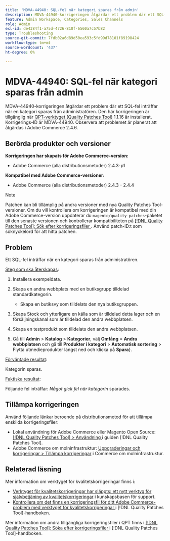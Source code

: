 ```yaml
---
title: 'MDVA-44940: SQL-fel när kategori sparas från admin'
description: MDVA-44940-korrigeringen åtgärdar ett problem där ett SQL-fel inträffar när en kategori sparas från administratören. Den här korrigeringen är tillgänglig när [QPT-verktyget (Quality Patches Tool)](https://experienceleague.adobe.com/en/docs/commerce-operations/tools/quality-patches-tool/quality-patches-tool-to-self-serve-quality-patches) 1.1.16 är installerat. Korrigerings-ID är MDVA-44940. Observera att problemet är planerat att åtgärdas i Adobe Commerce 2.4.6.
feature: Admin Workspace, Categories, Sales Channels
role: Admin
exl-id: de4384f1-a75d-4726-810f-6560a7c57b82
type: Troubleshooting
source-git-commit: 7fdb02a6d89d50ea593c5fd99d78101f89198424
workflow-type: tm+mt
source-wordcount: '437'
ht-degree: 0%

---
```


# MDVA-44940: SQL-fel när kategori sparas från admin

MDVA-44940-korrigeringen åtgärdar ett problem där ett SQL-fel inträffar när en kategori sparas från administratören. Den här korrigeringen är tillgänglig när [QPT-verktyget (Quality Patches Tool)](https://experienceleague.adobe.com/en/docs/commerce-operations/tools/quality-patches-tool/quality-patches-tool-to-self-serve-quality-patches) 1.1.16 är installerat. Korrigerings-ID är MDVA-44940. Observera att problemet är planerat att åtgärdas i Adobe Commerce 2.4.6.

## Berörda produkter och versioner

**Korrigeringen har skapats för Adobe Commerce-version:**

* Adobe Commerce (alla distributionsmetoder) 2.4.3-p1

**Kompatibel med Adobe Commerce-versioner:**

* Adobe Commerce (alla distributionsmetoder) 2.4.3 - 2.4.4

>[!NOTE]
>
>Patchen kan bli tillämplig på andra versioner med nya Quality Patches Tool-versioner. Om du vill kontrollera om korrigeringen är kompatibel med din Adobe Commerce-version uppdaterar du `magento/quality-patches`-paketet till den senaste versionen och kontrollerar kompatibiliteten på [[!DNL Quality Patches Tool]: Sök efter korrigeringsfiler ](https://experienceleague.adobe.com/en/docs/commerce-operations/tools/quality-patches-tool/quality-patches-tool-to-self-serve-quality-patches). Använd patch-ID:t som söknyckelord för att hitta patchen.

## Problem

Ett SQL-fel inträffar när en kategori sparas från administratören.

<u>Steg som ska återskapas</u>:

1. Installera exempeldata.
1. Skapa en andra webbplats med en butiksgrupp tilldelad standardkategorin.

   * Skapa en butiksvy som tilldelats den nya butiksgruppen.

1. Skapa Stock och ytterligare en källa som är tilldelad detta lager och en försäljningskanal som är tilldelad den andra webbplatsen.
1. Skapa en testprodukt som tilldelats den andra webbplatsen.
1. Gå till **Admin** > **Katalog** > **Kategorier**, välj **Omfång** = **Andra webbplatsen** och gå till **Produkter i kategori** > **Automatisk sortering** > Flytta utmedieprodukter längst ned och klicka på **Spara**&rbrace;.

<u>Förväntade resultat</u>:

Kategorin sparas.

<u>Faktiska resultat</u>:

Följande fel inträffar: *Något gick fel när kategorin* sparades.

## Tillämpa korrigeringen

Använd följande länkar beroende på distributionsmetod för att tillämpa enskilda korrigeringsfiler:

* Lokal användning för Adobe Commerce eller Magento Open Source: [[!DNL Quality Patches Tool] > Användning ](/help/tools/quality-patches-tool/usage.md) i guiden [!DNL Quality Patches Tool].
* Adobe Commerce om molninfrastruktur: [Uppgraderingar och korrigeringar > Tillämpa korrigeringar](https://experienceleague.adobe.com/docs/commerce-cloud-service/user-guide/develop/upgrade/apply-patches.html) i Commerce om molninfrastruktur.

## Relaterad läsning

Mer information om verktyget för kvalitetskorrigeringar finns i:

* [Verktyget för kvalitetskorrigeringar har släppts: ett nytt verktyg för självbetjäning av kvalitetskorrigeringar](https://experienceleague.adobe.com/en/docs/commerce-operations/tools/quality-patches-tool/quality-patches-tool-to-self-serve-quality-patches) i kunskapsbasen för support.
* [Kontrollera om det finns en korrigeringsfil för ditt Adobe Commerce-problem med verktyget för kvalitetskorrigeringar ](/help/tools/quality-patches-tool/patches-available-in-qpt/check-patch-for-magento-issue-with-magento-quality-patches.md) i [!DNL Quality Patches Tool]-handboken.

Mer information om andra tillgängliga korrigeringsfiler i QPT finns i [[!DNL Quality Patches Tool]: Söka efter korrigeringsfiler ](https://experienceleague.adobe.com/tools/commerce-quality-patches/index.html) i [!DNL Quality Patches Tool]-handboken.
